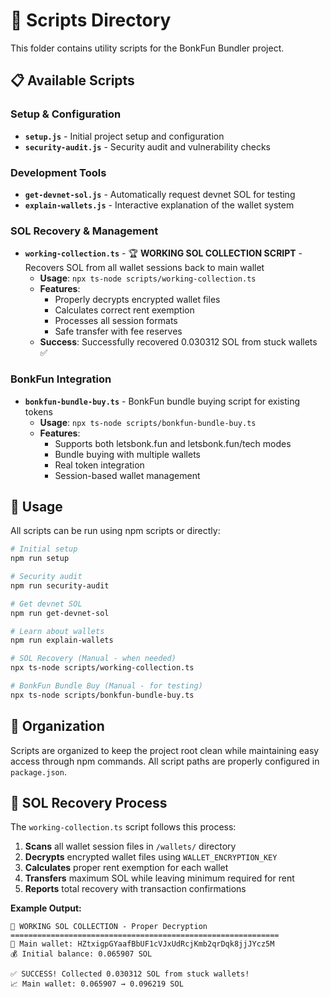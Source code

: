 # 🔧 Scripts Directory

This folder contains utility scripts for the BonkFun Bundler project.

## 📋 Available Scripts

### Setup & Configuration

- **`setup.js`** - Initial project setup and configuration
- **`security-audit.js`** - Security audit and vulnerability checks

### Development Tools

- **`get-devnet-sol.js`** - Automatically request devnet SOL for testing
- **`explain-wallets.js`** - Interactive explanation of the wallet system

### SOL Recovery & Management

- **`working-collection.ts`** - 🏆 **WORKING SOL COLLECTION SCRIPT** - Recovers SOL from all wallet sessions back to main wallet
  - **Usage**: `npx ts-node scripts/working-collection.ts`
  - **Features**:
    - Properly decrypts encrypted wallet files
    - Calculates correct rent exemption
    - Processes all session formats
    - Safe transfer with fee reserves
  - **Success**: Successfully recovered 0.030312 SOL from stuck wallets ✅

### BonkFun Integration

- **`bonkfun-bundle-buy.ts`** - BonkFun bundle buying script for existing tokens
  - **Usage**: `npx ts-node scripts/bonkfun-bundle-buy.ts`
  - **Features**:
    - Supports both letsbonk.fun and letsbonk.fun/tech modes
    - Bundle buying with multiple wallets
    - Real token integration
    - Session-based wallet management

## 🚀 Usage

All scripts can be run using npm scripts or directly:

```bash
# Initial setup
npm run setup

# Security audit
npm run security-audit

# Get devnet SOL
npm run get-devnet-sol

# Learn about wallets
npm run explain-wallets

# SOL Recovery (Manual - when needed)
npx ts-node scripts/working-collection.ts

# BonkFun Bundle Buy (Manual - for testing)
npx ts-node scripts/bonkfun-bundle-buy.ts
```

## 📁 Organization

Scripts are organized to keep the project root clean while maintaining easy access through npm commands. All script paths are properly configured in `package.json`.

## 🔐 SOL Recovery Process

The `working-collection.ts` script follows this process:

1. **Scans** all wallet session files in `/wallets/` directory
2. **Decrypts** encrypted wallet files using `WALLET_ENCRYPTION_KEY`
3. **Calculates** proper rent exemption for each wallet
4. **Transfers** maximum SOL while leaving minimum required for rent
5. **Reports** total recovery with transaction confirmations

**Example Output:**

```text
🎯 WORKING SOL COLLECTION - Proper Decryption
============================================================
💼 Main wallet: HZtxigpGYaafBbUF1cVJxUdRcjKmb2qrDqk8jjJYcz5M
💰 Initial balance: 0.065907 SOL

✅ SUCCESS! Collected 0.030312 SOL from stuck wallets!
📈 Main wallet: 0.065907 → 0.096219 SOL
```
